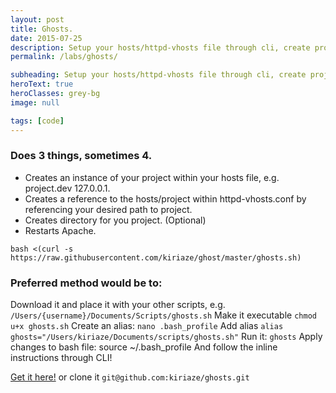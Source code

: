 ```yaml
---
layout: post
title: Ghosts.
date: 2015-07-25
description: Setup your hosts/httpd-vhosts file through cli, create project dir, and restart apache.
permalink: /labs/ghosts/

subheading: Setup your hosts/httpd-vhosts file through cli, create project dir, and restart apache.
heroText: true
heroClasses: grey-bg
image: null

tags: [code]
---
```


### Does 3 things, sometimes 4.

- Creates an instance of your project within your hosts file, e.g. project.dev 127.0.0.1.
- Creates a reference to the hosts/project within httpd-vhosts.conf by referencing your desired path to project.
- Creates directory for you project. (Optional)
- Restarts Apache.

`bash <(curl -s https://raw.githubusercontent.com/kiriaze/ghost/master/ghosts.sh)`

### Preferred method would be to:

Download it and place it with your other scripts, e.g. `/Users/{username}/Documents/Scripts/ghosts.sh`
Make it executable `chmod u+x ghosts.sh`
Create an alias: `nano .bash_profile`
Add alias `alias ghosts="/Users/kiriaze/Documents/scripts/ghosts.sh"`
Run it: `ghosts`
Apply changes to bash file: source ~/.bash_profile
And follow the inline instructions through CLI!

[Get it here!](http://github.com/kiriaze/ghosts) or clone it `git@github.com:kiriaze/ghosts.git`
